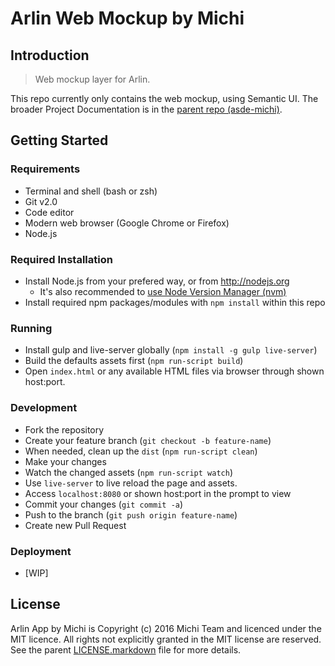 Arlin Web Mockup by Michi
=========================

Introduction
------------

> Web mockup layer for Arlin.

This repo currently only contains the web mockup, using Semantic UI.
The broader Project Documentation is in the [parent repo (asde-michi)](https://github.com/gunadarma-academy/asde-michi#project-documentation).

Getting Started
---------------

### Requirements

+ Terminal and shell (bash or zsh)
+ Git v2.0
+ Code editor
+ Modern web browser (Google Chrome or Firefox)
+ Node.js

### Required Installation

+ Install Node.js from your prefered way, or from http://nodejs.org
  + It's also recommended to [use Node Version Manager (nvm)](https://github.com/creationix/nvm)
+ Install required npm packages/modules with `npm install` within this repo

### Running

+ Install gulp and live-server globally (`npm install -g gulp live-server`)
+ Build the defaults assets first (`npm run-script build`)
+ Open `index.html` or any available HTML files via browser through shown host:port.

### Development

+ Fork the repository
+ Create your feature branch (`git checkout -b feature-name`)
+ When needed, clean up the `dist` (`npm run-script clean`)
+ Make your changes
+ Watch the changed assets (`npm run-script watch`)
+ Use `live-server` to live reload the page and assets.
+ Access `localhost:8080` or shown host:port in the prompt to view
+ Commit your changes (`git commit -a`)
+ Push to the branch (`git push origin feature-name`)
+ Create new Pull Request

### Deployment

+ [WIP]

License
-------

Arlin App by Michi is Copyright (c) 2016 Michi Team and licenced under the MIT licence. All rights not explicitly granted in the MIT license are reserved. See the parent [LICENSE.markdown](https://github.com/gunadarma-academy/asde-michi/blob/master/LICENSE.markdown) file for more details.
